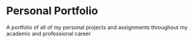 # Personal Portfolio
A portfolio of all of my personal projects and assignments throughout my academic and professional career
